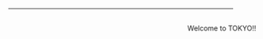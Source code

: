   <script>
    $(document).ready(function() {
      $("body").addClass("animated fadeOut")
      $("#h1").css("color", "red");
    });   
  </script>
<html>
<style>body{
            background-image: url(http://www.soci.tw/cht/images/fju.jpg);
            background-repeat: no-repeat;
            background-attachment: fixed;
            background-position: center;
            background-size: cover;
        }
  </style>
  <body background="http://itinerary.colatour.com.tw/COLA_AppFiles/A03A_Tour/PictureObj/00012439.JPG",background-size="cover">
  <hr size="5" align="center" noshade width="90%" color="0000ff">
  <marquee behavior="alternate">Welcome to TOKYO!!</marquee>
  
</html>
